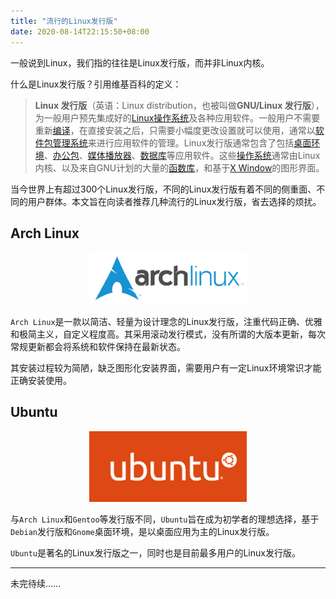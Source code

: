 ```yaml
---
title: "流行的Linux发行版"
date: 2020-08-14T22:15:50+08:00
---
```


一般说到Linux，我们指的往往是Linux发行版，而并非Linux内核。

什么是Linux发行版？引用维基百科的定义：

> **Linux 发行版**（英语：Linux distribution，也被叫做**GNU/Linux 发行版**），为一般用户预先集成好的[Linux](https://zh.wikipedia.org/wiki/Linux)[操作系统](https://zh.wikipedia.org/wiki/作業系統)及各种应用软件。一般用户不需要重新[编译](https://zh.wikipedia.org/wiki/编译)，在直接安装之后，只需要小幅度更改设置就可以使用，通常以[软件包管理系统](https://zh.wikipedia.org/wiki/软件包管理系统)来进行应用软件的管理。Linux发行版通常包含了包括[桌面环境](https://zh.wikipedia.org/wiki/桌面环境)、[办公包](https://zh.wikipedia.org/w/index.php?title=办公套件&action=edit&redlink=1)、[媒体播放器](https://zh.wikipedia.org/wiki/媒体播放器)、[数据库](https://zh.wikipedia.org/wiki/数据库)等应用软件。这些[操作系统](https://zh.wikipedia.org/wiki/操作系统)通常由Linux内核、以及来自GNU计划的大量的[函数库](https://zh.wikipedia.org/wiki/函式庫)，和基于[X Window](https://zh.wikipedia.org/wiki/X_Window)的图形界面。

当今世界上有超过300个Linux发行版，不同的Linux发行版有着不同的侧重面、不同的用户群体。本文旨在向读者推荐几种流行的Linux发行版，省去选择的烦扰。

<!--more-->

## Arch Linux

<div align="center">
    <img src="./archlinux.png" width=50%>
</div>

`Arch Linux`是一款以简洁、轻量为设计理念的Linux发行版，注重代码正确、优雅和极简主义，自定义程度高。其采用滚动发行模式，没有所谓的大版本更新，每次常规更新都会将系统和软件保持在最新状态。

其安装过程较为简陋，缺乏图形化安装界面，需要用户有一定Linux环境常识才能正确安装使用。

## Ubuntu

<div align="center">
    <img src="./ubuntu.png" width=50%>
</div>

与`Arch Linux`和`Gentoo`等发行版不同，`Ubuntu`旨在成为初学者的理想选择，基于`Debian`发行版和`Gnome`桌面环境，是以桌面应用为主的Linux发行版。

`Ubuntu`是著名的Linux发行版之一，同时也是目前最多用户的Linux发行版。

-------

未完待续……

